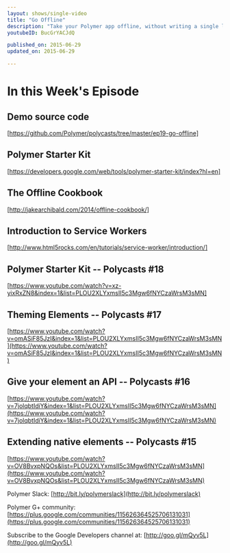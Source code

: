 ```yaml
---
layout: shows/single-video
title: "Go Offline"
description: "Take your Polymer app offline, without writing a single line of JavaScript! Behold the power of service worker!"
youtubeID: BucGrYACJdQ

published_on: 2015-06-29
updated_on: 2015-06-29

---
```


# In this Week's Episode

## Demo source code
[https://github.com/Polymer/polycasts/tree/master/ep19-go-offline]

## Polymer Starter Kit
[https://developers.google.com/web/tools/polymer-starter-kit/index?hl=en]

## The Offline Cookbook
[http://jakearchibald.com/2014/offline-cookbook/]

## Introduction to Service Workers
[http://www.html5rocks.com/en/tutorials/service-worker/introduction/]

## Polymer Starter Kit -- Polycasts #18
[https://www.youtube.com/watch?v=xz-yixRxZN8&index=1&list=PLOU2XLYxmsII5c3Mgw6fNYCzaWrsM3sMN]

## Theming Elements -- Polycasts #17
[https://www.youtube.com/watch?v=omASiF85JzI&index=1&list=PLOU2XLYxmsII5c3Mgw6fNYCzaWrsM3sMN](https://www.youtube.com/watch?v=omASiF85JzI&index=1&list=PLOU2XLYxmsII5c3Mgw6fNYCzaWrsM3sMN)

## Give your element an API -- Polycasts #16
[https://www.youtube.com/watch?v=7jolqbtIdiY&index=1&list=PLOU2XLYxmsII5c3Mgw6fNYCzaWrsM3sMN](https://www.youtube.com/watch?v=7jolqbtIdiY&index=1&list=PLOU2XLYxmsII5c3Mgw6fNYCzaWrsM3sMN)

## Extending native elements -- Polycasts #15
[https://www.youtube.com/watch?v=OV8BvxpNQOs&list=PLOU2XLYxmsII5c3Mgw6fNYCzaWrsM3sMN](https://www.youtube.com/watch?v=OV8BvxpNQOs&list=PLOU2XLYxmsII5c3Mgw6fNYCzaWrsM3sMN)

Polymer Slack: [http://bit.ly/polymerslack](http://bit.ly/polymerslack)

Polymer G+ community: [https://plus.google.com/communities/115626364525706131031](https://plus.google.com/communities/115626364525706131031)

Subscribe to the Google Developers channel at: [http://goo.gl/mQyv5L](http://goo.gl/mQyv5L)
